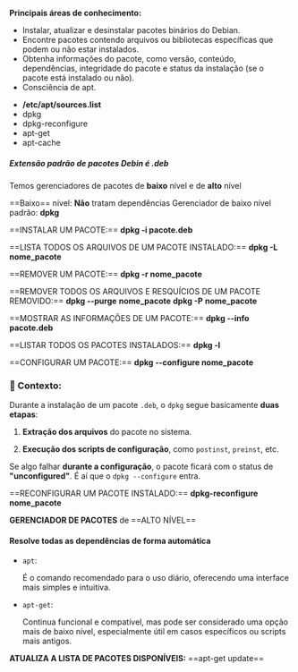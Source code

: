 
 **Principais áreas de conhecimento:**

- Instalar, atualizar e desinstalar pacotes binários do Debian.
- Encontre pacotes contendo arquivos ou bibliotecas específicas que podem ou não estar instalados.
- Obtenha informações do pacote, como versão, conteúdo, dependências, integridade do pacote e status da instalação (se o pacote está instalado ou não).
- Consciência de apt.
>
- **/etc/apt/sources.list**
- dpkg
- dpkg-reconfigure
- apt-get
- apt-cache

##### **Extensão padrão** de pacotes Debin é **.deb**
Temos gerenciadores de pacotes de **baixo** nível e de **alto** nível

==Baixo== nível: **Não** tratam dependências
Gerenciador de baixo nível padrão: **dpkg**

>

==INSTALAR UM PACOTE:==
**dpkg -i pacote.deb**

==LISTA TODOS OS ARQUIVOS DE UM PACOTE INSTALADO:==
**dpkg -L nome_pacote**

==REMOVER UM PACOTE:==
**dpkg -r nome_pacote**

==REMOVER TODOS OS ARQUIVOS E RESQUÍCIOS DE UM PACOTE REMOVIDO:==
**dpkg --purge** **nome_pacote**
**dpkg -P** **nome_pacote**

==MOSTRAR AS INFORMAÇÕES DE UM PACOTE:==
**dpkg --info pacote.deb**

==LISTAR TODOS OS PACOTES INSTALADOS:==
**dpkg -l**

> 

==CONFIGURAR UM PACOTE:==
**dpkg --configure nome_pacote**
### 🧠 Contexto:

Durante a instalação de um pacote `.deb`, o `dpkg` segue basicamente **duas etapas**:

1. **Extração dos arquivos** do pacote no sistema.
    
2. **Execução dos scripts de configuração**, como `postinst`, `preinst`, etc.
    

Se algo falhar **durante a configuração**, o pacote ficará com o status de **"unconfigured"**. É aí que o `dpkg --configure` entra.



==RECONFIGURAR UM PACOTE INSTALADO:==
**dpkg-reconfigure nome_pacote**



**GERENCIADOR DE PACOTES** de ==ALTO NÍVEL==
#### Resolve todas as **dependências** de forma **automática**

- `apt`:
    
    É o comando recomendado para o uso diário, oferecendo uma interface mais simples e intuitiva. 
    
- `apt-get`:
    
    Continua funcional e compatível, mas pode ser considerado uma opção mais de baixo nível, especialmente útil em casos específicos ou scripts mais antigos.

**ATUALIZA A LISTA DE PACOTES DISPONÍVEIS:**
==apt-get update==

